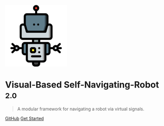 <img src="Images/robotics.png" width="200"/>

# Visual-Based Self-Navigating-Robot <small>2.0</small>

> A modular framework for navigating a robot via virtual signals.

<!-- - Simple and lightweight (~21kB gzipped)
- No statically built html files
- Multiple themes -->



[GitHub](https://github.com/docsifyjs/docsify/)
[Get Started](#Intro)